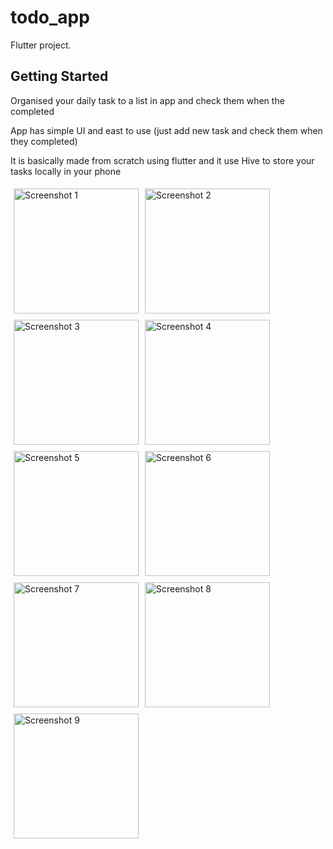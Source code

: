
# todo_app

Flutter project.

## Getting Started

Organised your daily task to a list in app and check them when the completed

App has simple UI and east to use (just add new task and check them when they completed)

It is basically made from scratch using flutter and it use Hive to store your tasks locally in your phone

<div style="display:flex; flex-wrap: wrap;">
    <img src="https://github.com/Jaat0050/ToDo-App/assets/128021626/674696fd-57c0-4df1-8353-c755cfdcaa94" alt="Screenshot 1" style="width:200px; margin:5px;">
    <img src="https://github.com/Jaat0050/ToDo-App/assets/128021626/01f8672f-6c57-41fb-95a1-c2388d7e9cf6" alt="Screenshot 2" style="width:200px; margin:5px;">
    <img src="https://github.com/Jaat0050/ToDo-App/assets/128021626/fd042d71-cc18-42d3-8a29-b486f064bd87" alt="Screenshot 3" style="width:200px; margin:5px;">
    <img src="https://github.com/Jaat0050/ToDo-App/assets/128021626/8b4fcbba-b559-4bf1-8e82-7427cf228c27" alt="Screenshot 4" style="width:200px; margin:5px;">
    <img src="https://github.com/Jaat0050/ToDo-App/assets/128021626/21531587-6b6d-4440-bc14-20e70219c548" alt="Screenshot 5" style="width:200px; margin:5px;">
    <img src="https://github.com/Jaat0050/ToDo-App/assets/128021626/e6b72587-0a33-452f-8912-bdf03e8ac6cb" alt="Screenshot 6" style="width:200px; margin:5px;">
    <img src="https://github.com/Jaat0050/ToDo-App/assets/128021626/efd05feb-94a0-4cef-9933-3b1f8ad3c379" alt="Screenshot 7" style="width:200px; margin:5px;">
    <img src="https://github.com/Jaat0050/ToDo-App/assets/128021626/f0fee6c7-629a-49f3-9b6d-fb9ce584f07b" alt="Screenshot 8" style="width:200px; margin:5px;">
    <img src="https://github.com/Jaat0050/ToDo-App/assets/128021626/319bd702-d08f-40a8-904f-531b789a9529" alt="Screenshot 9" style="width:200px; margin:5px;">
</div>

